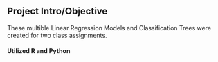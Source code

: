 ## Project Intro/Objective

These multible Linear Regression Models and Classification Trees were created for two class assignments. 

#### Utilized R and Python

